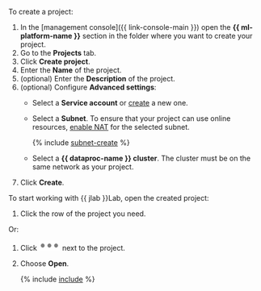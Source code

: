 To create a project:

1. In the [management console]({{ link-console-main }}) open the **{{ ml-platform-name }}** section in the folder where you want to create your project.
1. Go to the **Projects** tab.
1. Click **Create project**.
1. Enter the **Name** of the project.
1. (optional) Enter the **Description** of the project.
1. (optional) Configure **Advanced settings**:
   * Select a **Service account** or [create](../../iam/operations/sa/create.md) a new one.
   * Select a **Subnet**.
      To ensure that your project can use online resources, [enable NAT](../../vpc/operations/enable-nat.md) for the selected subnet.

      {% include [subnet-create](../../_includes/subnet-create.md) %}

   * Select a **{{ dataproc-name }} cluster**.
      The cluster must be on the same network as your project.
1. Click **Create**.

To start working with {{ jlab }}Lab, open the created project:
1. Click the row of the project you need.

Or:

1. Click ![image](../../_assets/datalens/horizontal-ellipsis.svg) next to the project.
1. Choose **Open**.

   {% include [include](project-opening-delay.md) %}